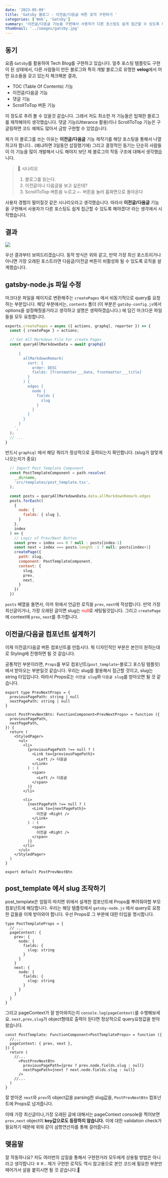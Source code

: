 ```yaml
---
date: '2023-05-09'
title: 'Gatsby 블로그 - 이전글/다음글 버튼 로직 구현하기 '
categories: ['Web', 'Gatsby']
summary: '이전글/다음글 기능을 구현해서 사용자가 다른 포스팅도 쉽게 접근할 수 있도록 해야겠다! 라는 생각에서 시작했습니다.'
thumbnail: '../images/gatsby.jpg'
---
```

## 동기 
요즘 `Gatsby`를 활용하여 Tech Blog를 구현하고 있습니다. 얼추 포스팅 템플릿도 구현이 된 상태에서, 다른 사람들이 만든 블로그와 특히 개발 블로그로 유명한 **velog**에서 어떤 요소들을 갖고 있는지 체크해본 결과, 

- TOC (Table Of Contents) 기능 
- 이전글/다음글 기능 
- 댓글 기능 
- ScrollToTop 버튼 기능 

이 정도로 추려 볼 수 있을것 같습니다. 그래서 저도 최소한 저 기능들은 탑재한 블로그를 제작해야지 생각했습니다. 댓글 기능(Utterance 활용)이나 ScrollToTop 기능은 구글링하면 코드 예제도 많아서 금방 구현할 수 있었습니다. 

제가 이 블로그를 쓰는 이유는 **이전글/다음글** 기능 제작기를 해당 포스팅을 통해서 나열하고자 합니다.. (왜냐하면 3일동안 삽질했기에)
그리고 결정적인 동기는 단순히 사람들이 이 기능을 많이 개발해서 나도 해야지 보단 제 블로그의 작동 구조에 대해서 생각했습니다.

>👀 시나리오 
>1. 블로그를 읽는다.
>2. 이전글이나 다음글을 보고 싶은데?
>3. ScrollToTop 버튼을 누르고 `<-` 버튼을 눌러 홈화면으로 돌아온다

사용자 경험이 떨어질것 같은 시나리오라고 생각했습니다. 따라서 **이전글/다음글** 기능을 구현해서 사용자가 다른 포스팅도 쉽게 접근할 수 있도록 해야겠다! 라는 생각에서 시작했습니다. 

## 결과

![](https://velog.velcdn.com/images/damin1025/post/577bc8c0-a684-4373-9bb8-700597f2a817/image.gif)

우선 결과부터 보여드리겠습니다. 동작 방식은 위와 같고, 만약 가장 최신 포스트이거나 아니면 가장 오래된 포스트라면 다음글/이전글 버튼이 비활성화 될 수 있도록 로직을 설계했습니다. 

## gatsby-node.js 파일 수정 

마크다운 파일을 페이지로 변환해주는 `createPages` 에서 비동기적으로 query를 요청하는 부분입니다. 해당 부분에서는, `contents` 폴더 (이 부분은 `gatsby-config.js`에서 options을 설정해줬을거라고 생각하고 설명은 생략하겠습니다.) 에 담긴 마크다운 파일들을 모두 요청합니다. 

```jsx
exports.createPages = async ({ actions, graphql, reporter }) => {
  const { createPage } = actions;

  // Get All Markdown File For create Pages
  const queryAllMarkdownData = await graphql(
    `
      {
        allMarkdownRemark(
          sort: {
            order: DESC
            fields: [frontmatter___date, frontmatter___title]
          }
        ) {
          edges {
            node {
              fields {
                slug
              }
            }
          }
        }
      }
    `,
  );
  // ...
}
```
반드시 `graphiql` 에서 해당 쿼리가 정상적으로 출력되는지 확인합니다. (slug가 알맞게 나오는지가 중요) 


```jsx
  // Import Post Template Component
  const PostTemplateComponent = path.resolve(
    __dirname,
    'src/templates/post_template.tsx',
  );

  const posts = queryAllMarkdownData.data.allMarkdownRemark.edges
  posts.forEach((
    {
      node: {
        fields: { slug },
      }
    },
    index
  ) => {
    // Logic of Prev/Next Button 
    const prev = index === 0 ? null : posts[index-1]
    const next = index === posts.length -1 ? null: posts[index+1]
    createPage({
      path: slug,
      component: PostTemplateComponent,
      context: {
        slug,
        prev,
        next,
      }
    })
  })
```
`posts` 배열을 돌면서, 아까 위에서 언급한 로직을 `prev`, `next`에 작성합니다. 만약 가장 최신글이거나, 가장 오래된 글이면 slug는 <span style="color:red">null</span>로 세팅될것입니다. 그리고  `createPage`에 context에 `prev`, `next`를 추가합니다. 


## 이전글/다음글 컴포넌트 설계하기 
이제 이전글/다음글 버튼 컴포넌트를 만듭시다. 뭐 디자인적인 부분은 본인이 원하는대로 Styling에 진행하면 될 것 같습니다. 

공통적인 부분이라면, `Props`를 부모 컴포넌트(`post_template`-블로그 포스팅 템플릿)에서 받아오는 부분일것 같습니다. 우리는 slug를 활용해서 접근할 것이고, slug는 string 타입입니다. 따라서 Props로는 `이전글 slug`와 `다음글 slug`를 받아오면 될 것 같습니다. 

```tsx
export type PrevNextProps = {
  previousPagePath: string | null
  nextPagePath: string | null
}

const PostPrevNextBtn: FunctionComponent<PrevNextProps> = function ({
  previousPagePath,
  nextPagePath,
}) {
  return (
    <StyledPager>
      <ul>
        <li>
          {previousPagePath !== null ? (
            <Link to={previousPagePath}>
              <Left /> 다음글
            </Link>
          ) : (
            <span>
              <Left /> 다음글
            </span>
          )}
        </li>

        <li>
          {nextPagePath !== null ? (
            <Link to={nextPagePath}>
              이전글 <Right />
            </Link>
          ) : (
            <span>
              이전글 <Right />
            </span>
          )}
        </li>
      </ul>
    </StyledPager>
  )
}

export default PostPrevNextBtn
```

## post_template 에서 slug 조작하기 
post_template은 엄밀히 따지면 위에서 설계한 컴포넌트에 Props를 뿌려줘야할 부모 컴포넌트에 해당합니다. 우리는 해당 템플릿에서 `gatsby-node.js` 에서 query로 요청한 값들을 이제 받아와야 합니다. 우선 Props로 그 부분에 대한 타입을 명시합니다. 

```tsx
type PostTemplateProps = {
  // ...
  pageContext: {
    prev: {
      node: {
        fields: {
          slug: string
        }
      }
    }
    next: {
      node: {
        fields: {
          slug: string
        }
      }
    }
  }
}
```

그리고 pageContext가 잘 받아와지는지 `console.log(pageContext)`를 수행해보세요. `next,prev,slug`가 object형태로 출력이 된다면 정상적으로 query요청값을 받아왔습니다. 

```tsx
const PostTemplate: FunctionComponent<PostTemplateProps> = function ({
  //...
  pageContext: { prev, next },
}) {
  return (
    //...
      <PostPrevNextBtn
        previousPagePath={prev ? prev.node.fields.slug : null}
        nextPagePath={next ? next.node.fields.slug : null}
      />
    //...
  )
}
```
잘 받아온 `next`와 `prev`의 object값을 parsing한 slug값을, `PostPrevNextBtn` 컴포넌트에 Props로 넘겨줍니다. 

이때 가장 최신글이나,가장 오래된 글에 대해서는 pageContext console을 찍어보면 `prev,next` object이 **key값으로도 등장하지 않습니다.** 이에 대한 validation check가 필요하기 때문에 위와 같이 삼항연산자를 통해 걸러줍니다. 


## 맺음말
잘 작동하나요? 저도 여러번의 삽질을 통해서 구현한거라 모두에게 상용될 방법은 아니라고 생각합니다 ㅎㅎ.. 제가 구현한 로직도 역시 참고용으로 본인 코드에 필요한 부분만 떼어가서 살을 붙히시면 될 것 같습니다.🤗 
